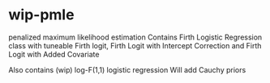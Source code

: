 # wip-pmle
penalized maximum likelihood estimation
Contains Firth Logistic Regression class with tuneable Firth logit, Firth Logit with Intercept Correction and Firth Logit with 
Added Covariate

Also contains (wip) log-F(1,1) logistic regression
Will add Cauchy priors
